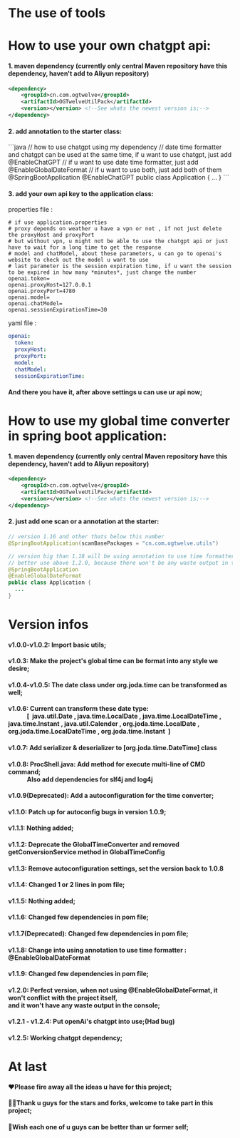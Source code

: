 # The use of tools


<h1>How to use your own chatgpt api:</h1>
<h4>1. maven dependency (currently only central Maven repository have this dependency, haven't add to Aliyun repository)</h4>

```xml
<dependency>
    <groupId>cn.com.ogtwelve</groupId>
    <artifactId>OGTwelveUtilPack</artifactId>
    <version></version> <!--See whats the newest version is;-->
</dependency>
```

<h4>2. add annotation to the starter class:</h4>
```java
// how to use chatgpt using my dependency
// date time formatter and chatgpt can be used at the same time, if u want to use chatgpt, just add @EnableChatGPT
// if u want to use date time formatter, just add @EnableGlobalDateFormat
// if u want to use both, just add both of them
@SpringBootApplication
@EnableChatGPT
public class Application {
  ...
}
```
<h4>3. add your own api key to the application class:</h4>

properties file :
```properties
# if use application.properties
# proxy depends on weather u have a vpn or not , if not just delete the proxyHost and proxyPort
# but without vpn, u might not be able to use the chatgpt api or just have to wait for a long time to get the response
# model and chatModel, about these parameters, u can go to openai's website to check out the model u want to use
# last parameter is the session expiration time, if u want the session to be expired in how many *minutes*, just change the number
openai.token=
openai.proxyHost=127.0.0.1
openai.proxyPort=4780
openai.model=
openai.chatModel=
openai.sessionExpirationTime=30
```
yaml file :
```yaml
openai:
  token:
  proxyHost:
  proxyPort:
  model:
  chatModel:
  sessionExpirationTime:
```

<h4>And there you have it, after above settings u can use ur api now;</h4>

<h1>How to use my global time converter in spring boot application:</h1>
<h4>1. maven dependency (currently only central Maven repository have this dependency, haven't add to Aliyun repository)</h4>

```xml
<dependency>
    <groupId>cn.com.ogtwelve</groupId>
    <artifactId>OGTwelveUtilPack</artifactId>
    <version></version> <!--See whats the newest version is;-->
</dependency>
```
<h4>2. just add one scan or a annotation at the starter:</h4>

```java
// version 1.16 and other thats below this number
@SpringBootApplication(scanBasePackages = "cn.com.ogtwelve.utils")
```

```java
// version big than 1.18 will be using annotation to use time formatter
// better use above 1.2.0, because there won't be any waste output in the console
@SpringBootApplication
@EnableGlobalDateFormat
public class Application {
  ...
}
```

# Version infos

<h4> v1.0.0-v1.0.2: Import basic utils;</h4>

<h4> v1.0.3: Make the project's global time can be format into any style we desire;</h4>

<h4> v1.0.4-v1.0.5: The date class under org.joda.time can be transformed as well;</h4>

<h4> v1.0.6: Current can transform these date type: <br/>
	&emsp;&emsp;&emsp;[&nbsp; java.util.Date , java.time.LocalDate , java.time.LocalDateTime , java.time.Instant , java.util.Calender , org.joda.time.LocalDate , &emsp;&emsp;&emsp;org.joda.time.LocalDateTime , org.joda.time.Instant &nbsp;]</h4>
	
<h4> v1.0.7: Add serializer & deserializer to [org.joda.time.DateTime] class</h4>

<h4> v1.0.8: ProcShell.java: Add method for execute multi-line of CMD command; <br/>
	&emsp;&emsp;&emsp;Also add dependencies for slf4j and log4j</h4>
	
<h4> v1.0.9(Deprecated): Add a autoconfiguration for the time converter;</h4>

<h4> v1.1.0: Patch up for autoconfig bugs in version 1.0.9;</h4>

<h4> v1.1.1: Nothing added;</h4>

<h4> v1.1.2: Deprecate the GlobalTimeConverter and removed getConversionService method in GlobalTimeConfig</h4>
	
<h4> v1.1.3: Remove autoconfiguration settings, set the version back to 1.0.8</h4>

<h4> v1.1.4: Changed 1 or 2 lines in pom file;</h4>

<h4> v1.1.5: Nothing added;</h4>

<h4> v1.1.6: Changed few dependencies in pom file;</h4>

<h4> v1.1.7(Deprecated): Changed few dependencies in pom file;</h4>

<h4> v1.1.8: Change into using annotation to use time formatter : @EnableGlobalDateFormat</h4>

<h4> v1.1.9: Changed few dependencies in pom file;</h4>

<h4> v1.2.0: Perfect version, when not using @EnableGlobalDateFormat, it won't conflict with the project itself,<br/> and it won't have any waste output in the console; </h4>

<h4> v1.2.1 - v1.2.4: Put openAi's chatgpt into use;(Had bug)</h4>

<h4> v1.2.5: Working chatgpt dependency;</h4>

	
# At last
<h4>❤️Please fire away all the ideas u have for this project;</h4>
<h4>🙇‍♂️Thank u guys for the stars and forks, welcome to take part in this project;</h4>
<h4>💪Wish each one of u guys can be better than ur former self;</h4>
	
